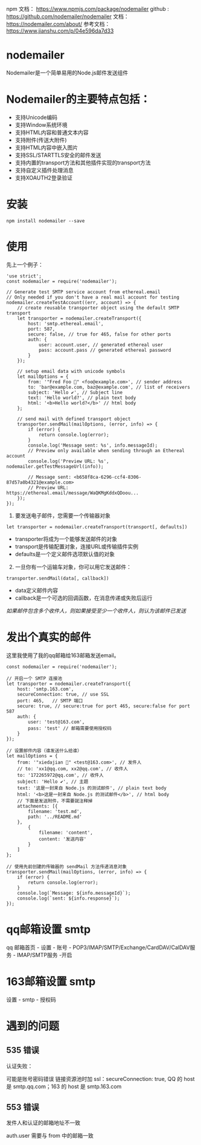 

npm 文档： https://www.npmjs.com/package/nodemailer
github : https://github.com/nodemailer/nodemailer
文档： https://nodemailer.com/about/
参考文档：https://www.jianshu.com/p/04e596da7d33

# nodemailer

Nodemailer是一个简单易用的Node.js邮件发送组件


# Nodemailer的主要特点包括：

- 支持Unicode编码
- 支持Window系统环境
- 支持HTML内容和普通文本内容
- 支持附件(传送大附件)
- 支持HTML内容中嵌入图片
- 支持SSL/STARTTLS安全的邮件发送
- 支持内置的transport方法和其他插件实现的transport方法
- 支持自定义插件处理消息
- 支持XOAUTH2登录验证



# 安装

```
npm install nodemailer --save
```


# 使用

先上一个例子：
```
'use strict';
const nodemailer = require('nodemailer');

// Generate test SMTP service account from ethereal.email
// Only needed if you don't have a real mail account for testing
nodemailer.createTestAccount((err, account) => {
    // create reusable transporter object using the default SMTP transport
    let transporter = nodemailer.createTransport({
        host: 'smtp.ethereal.email',
        port: 587,
        secure: false, // true for 465, false for other ports
        auth: {
            user: account.user, // generated ethereal user
            pass: account.pass // generated ethereal password
        }
    });

    // setup email data with unicode symbols
    let mailOptions = {
        from: '"Fred Foo 👻" <foo@example.com>', // sender address
        to: 'bar@example.com, baz@example.com', // list of receivers
        subject: 'Hello ✔', // Subject line
        text: 'Hello world?', // plain text body
        html: '<b>Hello world?</b>' // html body
    };

    // send mail with defined transport object
    transporter.sendMail(mailOptions, (error, info) => {
        if (error) {
            return console.log(error);
        }
        console.log('Message sent: %s', info.messageId);
        // Preview only available when sending through an Ethereal account
        console.log('Preview URL: %s', nodemailer.getTestMessageUrl(info));

        // Message sent: <b658f8ca-6296-ccf4-8306-87d57a0b4321@example.com>
        // Preview URL: https://ethereal.email/message/WaQKMgKddxQDoou...
    });
});

```


1. 要发送电子邮件，您需要一个传输器对象

```
let transporter = nodemailer.createTransport(transport[, defaults])
```
- transporter将成为一个能够发送邮件的对象
- transport是传输配置对象，连接URL或传输插件实例
- defaults是一个定义邮件选项默认值的对象

2. 一旦你有一个运输车对象，你可以用它发送邮件：

```
transporter.sendMail(data[, callback])
```

- data定义邮件内容
- callback是一个可选的回调函数，在消息传递或失败后运行

*如果邮件包含多个收件人，则如果接受至少一个收件人，则认为该邮件已发送*



# 发出个真实的邮件

这里我使用了我的qq邮箱给163邮箱发送email。

```
const nodemailer = require('nodemailer');

// 开启一个 SMTP 连接池
let transporter = nodemailer.createTransport({
	host: 'smtp.163.com',
	secureConnection: true, // use SSL
	port: 465,   // SMTP 端口
	secure: true, // secure:true for port 465, secure:false for port 587
	auth: {
		user: 'test@163.com',
		pass: 'test' // 邮箱需要使用授权码
	}
});

// 设置邮件内容（谁发送什么给谁）
let mailOptions = {
	from: '"xiedajian 👻" <test@163.com>', // 发件人
	// to: 'xx1@qq.com, xx2@qq.com', // 收件人
	to: '172265972@qq.com', // 收件人
	subject: 'Hello ✔', // 主题
	text: '这是一封来自 Node.js 的测试邮件', // plain text body
	html: '<b>这是一封来自 Node.js 的测试邮件</b>', // html body
	// 下面是发送附件，不需要就注释掉
	attachments: [{
		filename: 'test.md',
		path: '../README.md'
	},
		{
			filename: 'content',
			content: '发送内容'
		}
	]
};

// 使用先前创建的传输器的 sendMail 方法传递消息对象
transporter.sendMail(mailOptions, (error, info) => {
	if (error) {
		return console.log(error);
	}
	console.log(`Message: ${info.messageId}`);
	console.log(`sent: ${info.response}`);
});

```


# qq邮箱设置 smtp

qq 邮箱首页 - 设置 - 账号 - POP3/IMAP/SMTP/Exchange/CardDAV/CalDAV服务 - IMAP/SMTP服务 -开启

# 163邮箱设置 smtp

设置 - smtp - 授权码


# 遇到的问题

## 535 错误

认证失败：

可能是账号密码错误
链接资源池时加 ssl：secureConnection: true,
QQ 的 host 是 smtp.qq.com；163 的 host 是 smtp.163.com

## 553 错误

发件人和认证的邮箱地址不一致

auth.user 需要与 from 中的邮箱一致